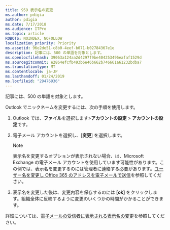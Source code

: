 ```yaml
---
title: 959 表示名の変更
ms.author: pdigia
author: pdigia
ms.date: 7/17/2018
ms.audience: ITPro
ms.topic: article
ROBOTS: NOINDEX, NOFOLLOW
localization_priority: Priority
ms.assetid: 96e2de51-c8b0-4eef-b071-b02784367e1e
description: 記事には、500 の単語を対象とします。
ms.openlocfilehash: 39063a124aa2d4297f9be404253496eafaf1529d
ms.sourcegitcommit: e2864efcfb493b6e46b662b746661a61232bdba7
ms.translationtype: MT
ms.contentlocale: ja-JP
ms.lasthandoff: 01/24/2019
ms.locfileid: "29476936"
---
```

記事には、500 の単語を対象とします。
  
Outlook でニックネームを変更するには、次の手順を使用します。
  
1. Outlook では、**ファイル**を選択します\>**アカウントの設定** \> **アカウントの設定**です。
    
2. 電子メール アカウントを選択し、[**変更**] を選択します。
    
    > [!NOTE]
    > 表示名を変更するオプションが表示されない場合、は、Microsoft Exchange の電子メール アカウントを使用しています可能性があります。この例では、表示名を変更するのには管理者に連絡する必要があります。[ユーザー名を変更し Office 365 のアドレスを電子メールで送信](https://support.office.com/article/fb5ac074-e203-4e1f-9843-b9d1a3e03297.aspx)を参照してください。 
  
3. 表示名を変更した後は、変更内容を保存するのには **[ok]** をクリックします。組織全体に反映するように変更のいくつかの時間がかかることができます。 
    
詳細については、[電子メールの受信者に表示される表示名の変更](https://support.office.com/article/2b53331a-ba2a-4803-88dc-ac9fe376c8a9.aspx)を参照してください。
  

